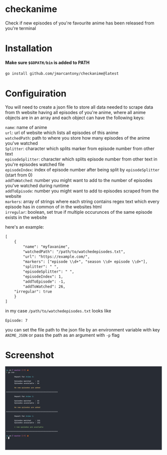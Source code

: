 # checkanime
Check if new episodes of you're favourite anime has been released from you're terminal

# Installation
#### Make sure `$GOPATH/bin` is added to PATH
	go install github.com/jmarcantony/checkanime@latest

# Configuiration
You will need to create a json file to store all data needed to scrape data from th website having all episodes of you're anime, where all anime objects are in an array and each object can have the following keys:

`name`: name of anime
<br>
`url`: url of website which lists all episodes of this anime
<br>
`watchedPath`: path to where you store how many episodes of the anime you've watched
<br>
`Splitter`: character which splits marker from episode number from other text
<br>
`episodeSplitter`: character which splits episode number from other text in you're episodes watched file
<br>
`episodeIndex`: index of episode number after being split by `episodeSplitter` (start from 0)
<br>
`addToWatched`: number you might want to add to the number of episodes you've watched during runtime
<br>
`addToEpisode`: number you might want to add to episodes scraped from the website
<br>
`markers`: array of strings where each string contains regex text which every episode has in common of in the websites html
<br>
`irregular`: boolean, set true if multiple occurunces of the same episode exists in the website

here's an example:
```
[
    {
    	"name": "myfavanime",
    	"watchedPath": "/path/to/watchedepisodes.txt",
    	"url": "https://example.com/",
    	"markers": ["episode \\d+", "season \\d+ episode \\d+"],
    	"splitter": " ",
    	"episodeSplitter": " ",
    	"episodeIndex": 1,
    	"addToEpisode": -1,
    	"addToWatched": 26,
	"irregular": true
    }
]
```
in my case `/path/to/watchedepisodes.txt` looks like
```
Episode: 7
```

you can set the file path to the json file by an environment variable with key `ANIME_JSON` or pass the path as an argument with `-p` flag

# Screenshot
![screenshot](https://raw.githubusercontent.com/jmarcantony/checkanime/master/images/screenshot.png)
